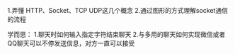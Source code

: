 1.弄懂 HTTP、Socket、TCP UDP这几个概念
2.通过图形的方式理解socket通信的流程





学而思：
1.聊天时如何输入指定字符结束聊天
2.与多用的聊天如何实现微信或者QQ聊天可以不停发送信息，对方一直可以接受